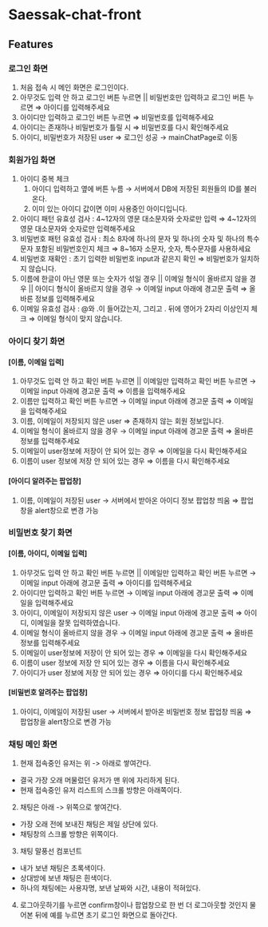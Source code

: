 # Saessak-chat-front

## Features

### 로그인 화면

1. 처음 접속 시 메인 화면은 로그인이다.
2. 아무것도 입력 안 하고 로그인 버튼 누르면 || 비밀번호만 입력하고 로그인 버튼 누르면 
⇒ 아이디를 입력해주세요
3. 아이디만 입력하고 로그인 버튼 누르면
⇒ 비밀번호를 입력해주세요
4. 아이디는 존재하나 비밀번호가 틀릴 시
⇒ 비밀번호를 다시 확인해주세요
5. 아이디, 비밀번호가 저장된 user
⇒ 로그인 성공 → mainChatPage로 이동

### 회원가입 화면

1. 아이디 중복 체크
    1. 아이디 입력하고 옆에 버튼 누름 → 서버에서 DB에 저장된 회원들의 ID를 불러온다.
    2. 이미 있는 아이디 값이면 이미 사용중인 아이디입니다.
2. 아이디 패턴 유효성 검사 : 4~12자의 영문 대소문자와 숫자로만 입력
⇒  4~12자의 영문 대소문자와 숫자로만 입력해주세요
3. 비밀번호 패턴 유효성 검사 : 최소 8자에 하나의 문자 및 하나의 숫자 및
하나의 특수 문자 포함된 비밀번호인지 체크
⇒ 8~16자 소문자, 숫자, 특수문자를 사용하세요
4. 비밀번호 재확인 : 초기 입력한 비밀번호 input과 같은지 확인
⇒ 비밀번호가 일치하지 않습니다.
5. 이름에 한글이 아닌 영문 또는 숫자가 섞일 경우 || 이메일 형식이 올바르지 않을 경우 || 아이디 형식이 올바르지 않을 경우 → 이메일 input 아래에 경고문 출력
⇒ 올바른 정보를 입력해주세요
6. 이메일 유효성 검사 : @와 .이 들어갔는지, 그리고 . 뒤에 영어가 2자리 이상인지 체크
⇒ 이메일 형식이 맞지 않습니다.

### 아이디 찾기 화면

#### [이름, 이메일 입력]

1. 아무것도 입력 안 하고 확인 버튼 누르면 || 이메일만 입력하고 확인 버튼 누르면 → 이메일 input 아래에 경고문 출력
⇒ 이름을 입력해주세요
2. 이름만 입력하고 확인 버튼 누르면 → 이메일 input 아래에 경고문 출력
⇒ 이메일을 입력해주세요
3. 이름, 이메일이 저장되지 않은 user
⇒ 존재하지 않는 회원 정보입니다.
4. 이메일 형식이 올바르지 않을 경우 → 이메일 input 아래에 경고문 출력
⇒ 올바른 정보를 입력해주세요
5. 이메일이 user정보에 저장이 안 되어 있는 경우
⇒ 이메일을 다시 확인해주세요
6. 이름이 user  정보에 저장 안 되어 있는 경우
⇒ 이름을 다시 확인해주세요

#### [아이디 알려주는 팝업창]

1. 이름, 이메일이 저장된 user -> 서버에서 받아온 아이디 정보 팝업창 띄움
⇒ 팝업창을 alert창으로 변경 가능

### 비밀번호 찾기 화면

#### [이름, 아이디, 이메일 입력]

1. 아무것도 입력 안 하고 확인 버튼 누르면 || 이메일만 입력하고 확인 버튼 누르면  → 이메일 input 아래에 경고문 출력
⇒ 아이디를 입력해주세요
2. 아이디만 입력하고 확인 버튼 누르면  → 이메일 input 아래에 경고문 출력
⇒ 이메일을 입력해주세요
3. 아이디, 이메일이 저장되지 않은 user  → 이메일 input 아래에 경고문 출력
⇒ 아이디, 이메일을 잘못 입력하였습니다.
4. 이메일 형식이 올바르지 않을 경우 → 이메일 input 아래에 경고문 출력
⇒ 올바른 정보를 입력해주세요
5. 이메일이 user정보에 저장이 안 되어 있는 경우
⇒ 이메일을 다시 확인해주세요
6. 이름이 user  정보에 저장 안 되어 있는 경우
⇒ 이름을 다시 확인해주세요
7. 아이디가 user 정보에 저장 안 되어 있는 경우
⇒ 아이디를 다시 확인해주세요

#### [비밀번호 알려주는 팝업창]

1. 아이디, 이메일이 저장된 user → 서버에서 받아온 비밀번호 정보 팝업창 띄움
⇒ 팝업창을 alert창으로 변경 가능

### 채팅 메인 화면

1. 현재 접속중인 유저는 위 -> 아래로 쌓여간다.
- 결국 가장 오래 머물렀던 유저가 맨 위에 자리하게 된다.
- 현재 접속중인 유저 리스트의 스크롤 방향은 아래쪽이다.

2. 채팅은 아래 -> 위쪽으로 쌓여간다.
- 가장 오래 전에 보내진 채팅은 제일 상단에 있다.
- 채팅창의 스크롤 방향은 위쪽이다.

3. 채팅 말풍선 컴포넌트
- 내가 보낸 채팅은 초록색이다.
- 상대방에 보낸 채팅은 흰색이다.
- 하나의 채팅에는 사용자명, 보낸 날짜와 시간, 내용이 적혀있다.

4. 로그아웃하기를 누르면 confirm창이나 팝업창으로 한 번 더 로그아웃할 것인지 물어본 뒤에 예를 누르면 초기 로그인 화면으로 돌아간다.

